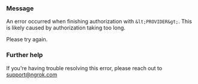 
### Message
An error occurred when finishing authorization with `&lt;PROVIDER&gt;`. This is likely caused by authorization taking too long.

Please try again.

### Further help
If you're having trouble resolving this error, please reach out to [support@ngrok.com](mailto:support@ngrok.com?subject=Help%20with%20ERR_NGROK_3163)


